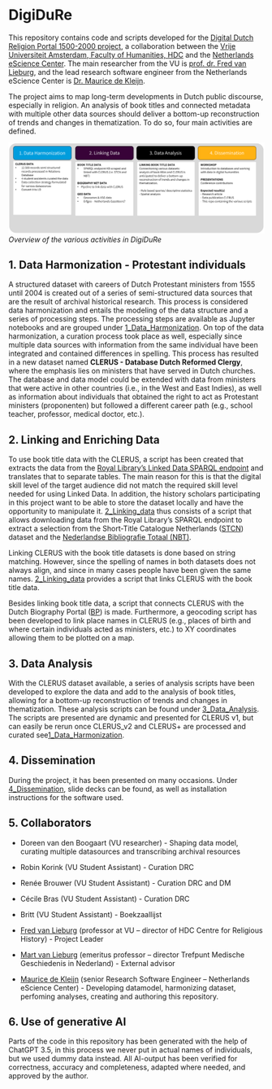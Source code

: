 # DigiDuRe

This repository contains code and scripts developed for the [Digital Dutch Religion Portal 1500-2000 project](https://research-software-directory.org/projects/digidure), a collaboration between the [Vrije Universiteit Amsterdam, Faculty of Humanities, HDC](https://vu.nl/nl/over-de-vu/diensten/universiteitsbibliotheek/meer-over/collectie-hdc-protestants-erfgoed) and the [Netherlands eScience Center](https://www.esciencecenter.nl). The main researcher from the VU is [prof. dr. Fred van Lieburg](https://research.vu.nl/en/persons/fred-van-lieburg), and the lead research software engineer from the Netherlands eScience Center is [Dr. Maurice de Kleijn](https://www.esciencecenter.nl/team/dr-maurice-de-kleijn/).

The project aims to map long-term developments in Dutch public discourse, especially in religion. An analysis of book titles and connected metadata with multiple other data sources should deliver a bottom-up reconstruction of trends and changes in thematization. To do so, four main activities are defined.

![Figure 1 shows a schematic overview of the various activities.](/images/figure1.png)
*Overview of the various activities in DigiDuRe*

## 1. Data Harmonization - Protestant individuals

A structured dataset with careers of Dutch Protestant ministers from 1555 until 2004 is created out of a series of semi-structured data sources that are the result of archival historical research. This process is considered data harmonization and entails the modeling of the data structure and a series of processing steps. The processing steps are available as Jupyter notebooks and are grouped under [1_Data_Harmonization](/1_Data_Harmonization/). On top of the data harmonization, a curation process took place as well, especially since multiple data sources with information from the same individual have been integrated and contained differences in spelling. This process has resulted in a new dataset named **CLERUS - Database Dutch Reformed Clergy**, where the emphasis lies on ministers that have served in Dutch churches. The database and data model could be extended with data from ministers that were active in other countries (i.e., in the West and East Indies), as well as information about individuals that obtained the right to act as Protestant ministers (proponenten) but followed a different career path (e.g., school teacher, professor, medical doctor, etc.).

## 2. Linking and Enriching Data

To use book title data with the CLERUS, a script has been created that extracts the data from the [Royal Library’s Linked Data SPARQL endpoint](http://data.bibliotheken.nl/sparql) and translates that to separate tables. The main reason for this is that the digital skill level of the target audience did not match the required skill level needed for using Linked Data. In addition, the history scholars participating in this project want to be able to store the dataset locally and have the opportunity to manipulate it. [2_Linking_data](/2_Linking_data/) thus consists of a script that allows downloading data from the Royal Library’s SPARQL endpoint to extract a selection from the Short-Title Catalogue Netherlands ([STCN](http://data.bibliotheken.nl/doc/dataset/stcn)) dataset and the [Nederlandse Bibliografie Totaal (NBT)](http://data.bibliotheken.nl/doc/dataset/nbt).

Linking CLERUS with the book title datasets is done based on string matching. However, since the spelling of names in both datasets does not always align, and since in many cases people have been given the same names. [2_Linking_data](/2_Linking_data/) provides a script that links CLERUS with the book title data.

Besides linking book title data, a script that connects CLERUS with the Dutch Biography Portal ([BP](http://www.biografischportaal.nl/)) is made. Furthermore, a geocoding script has been developed to link place names in CLERUS (e.g., places of birth and where certain individuals acted as ministers, etc.) to XY coordinates allowing them to be plotted on a map.

## 3. Data Analysis

With the CLERUS dataset available, a series of analysis scripts have been developed to explore the data and add to the analysis of book titles, allowing for a bottom-up reconstruction of trends and changes in thematization. These analysis scripts can be found under [3_Data_Analysis](/3_Data_Analysis/). The scripts are presented are dynamic and presented for CLERUS v1, but can easily be rerun once CLERUS_v2 and CLERUS+ are processed and curated see[1_Data_Harmonization](/1_Data_Harmonization/).

## 4. Dissemination

During the project, it has been presented on many occasions. Under [4_Dissemination](/4_Dissemination/), slide decks can be found, as well as installation instructions for the software used.

## 5. Collaborators

- Doreen van den Boogaart (VU researcher) - Shaping data model, curating multiple datasources and transcribing archival resources
- Robin Korink (VU Student Assistant) - Curation DRC
- Renée Brouwer (VU Student Assistant) - Curation DRC and DM
- Cécile Bras (VU Student Assistant) - Curation DRC
- Britt (VU Student Assistant) - Boekzaallijst

- [Fred van Lieburg](https://research.vu.nl/en/persons/fred-van-lieburg) (professor at VU – director of HDC Centre for Religious History) - Project Leader
- [Mart van Lieburg](https://www.tmgn.nl/) (emeritus professor – director Trefpunt Medische Geschiedenis in Nederland) - External advisor

- [Maurice de Kleijn](https://www.esciencecenter.nl/team/maurice-de-kleijn/) (senior Research Software Engineer – Netherlands eScience Center) - Developing datamodel, harmonizing dataset, perfoming analyses, creating and authoring this repository.

## 6. Use of generative AI
Parts of the code in this repository has been generated with the help of ChatGPT 3.5, in this process we never put in actual names of individuals, but we used dummy data instead. All AI-output has been verified for correctness, accuracy and completeness, adapted where needed, and approved by the author.
